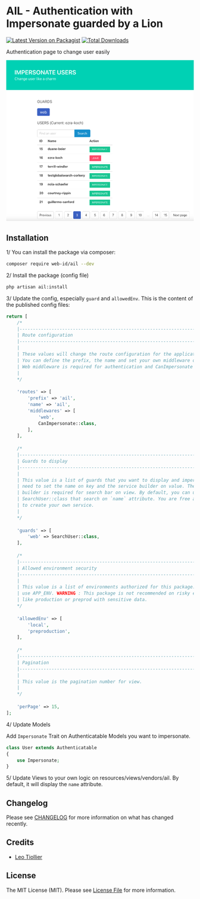 # AIL - Authentication with Impersonate guarded by a Lion

[![Latest Version on Packagist](https://img.shields.io/packagist/v/web-id/ail.svg?style=flat-square)](https://packagist.org/packages/web-id/ail)
[![Total Downloads](https://img.shields.io/packagist/dt/web-id/ail.svg?style=flat-square)](https://packagist.org/packages/web-id/ail)

Authentication page to change user easily

![Ail homepage](https://github.com/web-id-fr/Ail/blob/main/src/commun/ail.png?raw=true "Ail homepage")

## Installation

1/ You can install the package via composer:

```bash
composer require web-id/ail --dev
```

2/ Install the package (config file)

```bash
php artisan ail:install
```

3/ Update the config, especially `guard` and `allowedEnv`.
This is the content of the published config files:

```php
return [
    /*
    |--------------------------------------------------------------------------
    | Route configuration
    |--------------------------------------------------------------------------
    |
    | These values will change the route configuration for the application routes.
    | You can define the prefix, the name and set your own middleware on it.
    | Web middleware is required for authentication and CanImpersonate for security.
    |
    */

    'routes' => [
        'prefix' => 'ail',
        'name' => 'ail',
        'middlewares' => [
            'web',
            CanImpersonate::class,
        ],
    ],

    /*
    |--------------------------------------------------------------------------
    | Guards to display
    |--------------------------------------------------------------------------
    |
    | This value is a list of guards that you want to display and impersonate. You
    | need to set the name on key and the service builder on value. The service
    | builder is required for search bar on view. By default, you can use
    | SearchUser::class that search on `name` attribute. You are free and encouraged
    | to create your own service.
    |
    */

    'guards' => [
        'web' => SearchUser::class,
    ],

    /*
    |--------------------------------------------------------------------------
    | Allowed environment security
    |--------------------------------------------------------------------------
    |
    | This value is a list of environments authorized for this package. It will
    | use APP_ENV. WARNING : This package is not recommended on risky environments
    | like production or preprod with sensitive data.
    */

    'allowedEnv' => [
        'local',
        'preproduction',
    ],

    /*
    |--------------------------------------------------------------------------
    | Pagination
    |--------------------------------------------------------------------------
    |
    | This value is the pagination number for view.
    |
    */

    'perPage' => 15,
];
```

4/ Update Models

Add `Impersonate` Trait on Authenticatable Models you want to impersonate.

```php
class User extends Authenticatable
{
    use Impersonate;
}
```

5/ Update Views to your own logic on resources/views/vendors/ail.
By default, it will display the `name` attribute.

## Changelog

Please see [CHANGELOG](CHANGELOG.md) for more information on what has changed recently.

## Credits

- [Leo Tiollier](https://github.com/LTiollier)

## License

The MIT License (MIT). Please see [License File](LICENSE.md) for more information.
